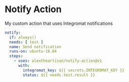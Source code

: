# Notify Action

My custom action that uses Integromat notifications

```yaml
notify:
  if: always()
  needs: [ test ]
  name: Send notification
  runs-on: ubuntu-18.04
  steps:
    - uses: alextheartisan/notify-action@v1
      with:
        integromat_key: ${{ secrets.INTEGROMAT_KEY }}
        status: ${{ needs.test.result }}
```
